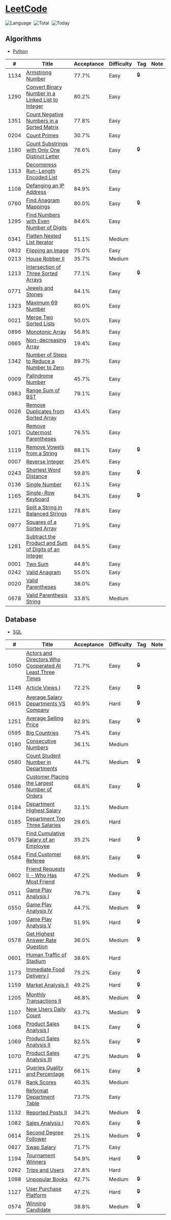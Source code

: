 # [LeetCode](https://leetcode.com/problemset/)

![Language](https://img.shields.io/badge/Language-Python3.7%20%2F%20Redshift-orange.svg)&nbsp;
![Total](https://visitor-count-badge.herokuapp.com/total.svg?repo_id=ydong188/LeetCode)&nbsp;
![Today](https://visitor-count-badge.herokuapp.com/today.svg?repo_id=ydong188/LeetCode)&nbsp;

## Algorithms


* [Python](https://github.com/ydong188/LeetCode/tree/master/Algorithms)



|  #  | Title          |Acceptance| Difficulty    | Tag          | Note| 
|-----|----------------|----------| ------------- |--------------|-----|
1134	|	[Armstrong Number](./Algorithms/1134.%20Armstrong%20Number.py)	|	77.7%	|	Easy	| 🔒 |		|||
1290	|	[Convert Binary Number in a Linked List to Integer](./Algorithms/1290.%20Convert%20Binary%20Number%20in%20a%20Linked%20List%20to%20Integer.py)	|	80.2%	|	Easy	|		|		|||
1351	|	[Count Negative Numbers in a Sorted Matrix](./Algorithms/1351.%20Count%20Negative%20Numbers%20in%20a%20Sorted%20Matrix.py)	|	77.8%	|	Easy	|		|		|||
0204	|	[Count Primes](./Algorithms/204.%20Count%20Primes.py)	|	30.7%	|	Easy	|		|		|||
1180	|	[Count Substrings with Only One Distinct Letter](./Algorithms/1180.%20Count%20Substrings%20with%20Only%20One%20Distinct%20Letter.py)	|	76.6%	|	Easy	| 🔒 |		|||
1313	|	[Decompress Run-Length Encoded List](./Algorithms/1313.%20Decompress%20Run-Length%20Encoded%20List.py)	|	85.2%	|	Easy	|		|		|||
1108	|	[Defanging an IP Address](./Algorithms/1108.%20Defanging%20an%20IP%20Address.py)	|	84.9%	|	Easy	|		|		|||
0760	|	[Find Anagram Mappings](./Algorithms/760.%20Find%20Anagram%20Mappings.py)	|	80.0%	|	Easy	| 🔒 |		|||
1295	|	[Find Numbers with Even Number of Digits](./Algorithms/1295.%20Find%20Numbers%20with%20Even%20Number%20of%20Digits.py)	|	84.6%	|	Easy	|		|		|||
0341	|	[Flatten Nested List Iterator](./Algorithms/341.%20Flatten%20Nested%20List%20Iterator.py)	|	51.1%	|	Medium	|		|		|||
0832	|	[Flipping an Image](./Algorithms/832.%20Flipping%20an%20Image.py)	|	75.0%	|	Easy	|		|		|||
0213	|	[House Robber II](./Algorithms/213.%20House%20Robber%20II.py)	|	35.7%	|	Medium	|		|		|||
1213	|	[Intersection of Three Sorted Arrays](./Algorithms/1213.%20Intersection%20of%20Three%20Sorted%20Arrays.py)	|	77.1%	|	Easy	| 🔒 |		|||
0771	|	[Jewels and Stones](./Algorithms/771.%20Jewels%20and%20Stones.py)	|	84.1%	|	Easy	|		|		|||
1323	|	[Maximum 69 Number](./Algorithms/1323.%20Maximum%2069%20Number.py)	|	80.0%	|	Easy	|		|		|||
0021	|	[Merge Two Sorted Lists](./Algorithms/21.%20Merge%20Two%20Sorted%20Lists.py)	|	50.0%	|	Easy	|		|		|||
0896	|	[Monotonic Array](./Algorithms/896.%20Monotonic%20Array.py)	|	56.8%	|	Easy	|		|		|||
0665	|	[Non-decreasing Array](./Algorithms/665.%20Non-decreasing%20Array.py)	|	19.4%	|	Easy	|		|		|||
1342	|	[Number of Steps to Reduce a Number to Zero](./Algorithms/1342.%20Number%20of%20Steps%20to%20Reduce%20a%20Number%20to%20Zero.py)	|	89.7%	|	Easy	|		|		|||
0009	|	[Palindrome Number](./Algorithms/9.%20Palindrome%20Number.py)	|	45.7%	|	Easy	|		|		|||
0983	|	[Range Sum of BST](./Algorithms/938.%20Range%20Sum%20of%20BST.py)	|	79.1%	|	Easy	|		|		|||
0026	|	[Remove Duplicates from Sorted Array](./Algorithms/26.%20Remove%20Duplicates%20from%20Sorted%20Array.py)	|	43.4%	|	Easy	|		|		|||
1021	|	[Remove Outermost Parentheses](./Algorithms/1021.%20Remove%20Outermost%20Parentheses.py)	|	76.5%	|	Easy	|		|		|||
1119	|	[Remove Vowels from a String](./Algorithms/1119.%20Remove%20Vowels%20from%20a%20String.py)	|	88.1%	|	Easy	| 🔒 |		|||
0007	|	[Reverse Integer](./Algorithms/7.%20Reverse%20Integer.py)	|	25.6%	|	Easy	|		|		|||
0243	|	[Shortest Word Distance](./Algorithms/243.%20Shortest%20Word%20Distance.py)	|	59.8%	|	Easy	| 🔒 |		|||
0136	|	[Single Number](./Algorithms/136.%20Single%20Number.py)	|	62.1%	|	Easy	|		|		|||
1165	|	[Single-Row Keyboard](./Algorithms/1165.%20Single-Row%20Keyboard.py)	|	84.3%	|	Easy	| 🔒 |		|||
1221	|	[Split a String in Balanced Strings](./Algorithms/1221.%20Split%20a%20String%20in%20Balanced%20Strings.py)	|	78.8%	|	Easy	|		|		|||
0977	|	[Squares of a Sorted Array](./Algorithms/977.%20Squares%20of%20a%20Sorted%20Array.py)	|	71.9%	|	Easy	|		|		|||
1281	|	[Subtract the Product and Sum of Digits of an Integer](./Algorithms/1281.%20Subtract%20the%20Product%20and%20Sum%20of%20Digits%20of%20an%20Integer.py)	|	84.5%	|	Easy	|		|		|||
0001	|	[Two Sum](./Algorithms/1.%20Two%20Sum.py)	|	44.8%	|	Easy	|		|		|||
0242	|	[Valid Anagram](./Algorithms/242.%20Valid%20Anagram.py)	|	55.0%	|	Easy	|		|		|||
0020	|	[Valid Parentheses](./Algorithms/20.%20Valid%20Parentheses.py)	|	38.0%	|	Easy	|		|		|||
0678	|	[Valid Parenthesis String](./Algorithms/678.%20Valid%20Parenthesis%20String.py)	|	33.8%	|	Medium	|		|		|||




## Database


* [SQL](https://github.com/ydong188/LeetCode/tree/master/Database)



|  #  | Title          |Acceptance| Difficulty    | Tag          | Note| 
|-----|----------------|----------| ------------- |--------------|-----|
1050	|	[Actors and Directors Who Cooperated At Least Three Times](./Database/1050.%20Actors%20and%20Directors%20Who%20Cooperated%20At%20Least%20Three%20Times.sql)	|	71.7%	|	Easy	| 🔒 |		|||
1148	|	[Article Views I](./Database/1148.%20Article%20Views%20I.sql)	|	72.2%	|	Easy	| 🔒 |		|||
0615	|	[Average Salary Departments VS Company](./Database/615.%20Average%20Salary%20Departments%20VS%20Company.sql)	|	40.9%	|	Hard	| 🔒 |		|||
1251	|	[Average Selling Price](./Database/1251.%20Average%20Selling%20Price.sql)	|	82.9%	|	Easy	| 🔒 |		|||
0595	|	[Big Countries](./Database/595.%20Big%20Countries.sql)	|	75.4%	|	Easy	|		|		|||
0180	|	[Consecutive Numbers](./Database/180.%20Consecutive%20Numbers.sql)	|	36.1%	|	Medium	|		|		|||
0580	|	[Count Student Number in Departments](./Database/580.%20Count%20Student%20Number%20in%20Departments.sql)	|	44.7%	|	Medium	| 🔒 |		|||
0586	|	[Customer Placing the Largest Number of Orders](./Database/586.%20Customer%20Placing%20the%20Largest%20Number%20of%20Orders.sql)	|	68.8%	|	Easy	| 🔒 |		|||
0184	|	[Department Highest Salary](./Database/184.%20Department%20Highest%20Salary.sql)	|	32.1%	|	Medium	|		|		|||
0185	|	[Department Top Three Salaries](./Database/185.%20Department%20Top%20Three%20Salaries.sql)	|	29.6%	|	Hard	|		|		|||
0579	|	[Find Cumulative Salary of an Employee](./Database/579.%20Find%20Cumulative%20Salary%20of%20an%20Employee.sql)	|	35.2%	|	Hard	| 🔒 |		|||
0584	|	[Find Customer Referee](./Database/584.%20Find%20Customer%20Referee.sql)	|	68.9%	|	Easy	| 🔒 |		|||
0602	|	[Friend Requests II - Who Has Most Friend](./Database/602.%20Friend%20Requests%20II%20-%20Who%20Has%20Most%20Friend.sql)|	47.2%	|	Medium	| 🔒 |		|||
0511	|	[Game Play Analysis I](./Database/511.%20Game%20Play%20Analysis%20I.sql)	|	76.7%	|	Easy	| 🔒 |		|||
0550	|	[Game Play Analysis IV](./Database/550.%20Game%20Play%20Analysis%20IV.sql)	|	44.7%	|	Medium	| 🔒 |		|||
1097	|	[Game Play Analysis V](./Database/1097.%20Game%20Play%20Analysis%20V.sql)	|	51.9%	|	Hard	| 🔒 |		|||
0578	|	[Get Highest Answer Rate Question](./Database/578.%20Get%20Highest%20Answer%20Rate%20Question.sql)	|	36.0%	|	Medium	| 🔒 |		|||
0601	|	[Human Traffic of Stadium](./Database/601.%20Human%20Traffic%20of%20Stadium.sql)	|	38.6%	|	Hard	|		|		|||
1173	|	[Immediate Food Delivery I](./Database/1173.%20Immediate%20Food%20Delivery%20I.sql)	|	75.2%	|	Easy	| 🔒 |		|||
1159	|	[Market Analysis II](./Database/1159.%20Market%20Analysis%20II.sql)	|	49.2%	|	Hard	| 🔒 |		|||
1205	|	[Monthly Transactions II](./Database/1205.%20Monthly%20Transactions%20II.sql)	|	46.8%	|	Medium	| 🔒 |		|||
1107	|	[New Users Daily Count](./Database/1107.%20New%20Users%20Daily%20Count.sql)	|	43.7%	|	Medium	| 🔒 |		|||
1068	|	[Product Sales Analysis I](./Database/1068.%20Product%20Sales%20Analysis%20I.sql)	|	84.1%	|	Easy	| 🔒 |		|||
1069	|	[Product Sales Analysis II](./Database/1069.%20Product%20Sales%20Analysis%20II.sql)	|	82.5%	|	Easy	| 🔒 |		|||
1070	|	[Product Sales Analysis III](./Database/1070.%20Product%20Sales%20Analysis%20III.sql)	|	47.2%	|	Medium	| 🔒 |		|||
1211	|	[Queries Quality and Percentage](./Database/1211.%20Queries%20Quality%20and%20Percentage.sql)	|	66.1%	|	Easy	| 🔒 |		|||
0178	|	[Rank Scores](./Database/178.%20Rank%20Scores.sql)	|	40.3%	|	Medium	|		|		|||
1179	|	[Reformat Department Table](./Database/1179.%20Reformat%20Department%20Table.sql)	|	73.7%	|	Easy	|		|		|||
1132	|	[Reported Posts II](./Database/1132.%20Reported%20Posts%20II.sql)	|	34.2%	|	Medium	| 🔒 |		|||
1082	|	[Sales Analysis I](./Database/1082.%20Sales%20Analysis%20I.sql)	|	70.6%	|	Easy	| 🔒 |		|||
0614	|	[Second Degree Follower](./Database/614.%20Second%20Degree%20Follower.sql)	|	25.1%	|	Medium	| 🔒 |		|||
0627	|	[Swap Salary](./Database/627.%20Swap%20Salary.sql)	|	71.7%	|	Easy	|		|		|||
1194	|	[Tournament Winners](./Database/1194.%20Tournament%20Winners.sql)	|	54.9%	|	Hard	| 🔒 |		|||
0262	|	[Trips and Users](./Database/262.%20Trips%20and%20Users.sql)	|	27.8%	|	Hard	|		|		|||
1098	|	[Unpopular Books](./Database/1098.%20Unpopular%20Books.sql)	|	42.7%	|	Medium	| 🔒 |		|||
1127	|	[User Purchase Platform](./Database/1127.%20User%20Purchase%20Platform.sql)	|	47.2%	|	Hard	| 🔒 |		|||
0574	|	[Winning Candidate ](./Database/574.%20Winning%20Candidate.sql)	|	38.8%	|	Medium	| 🔒 |		|||
